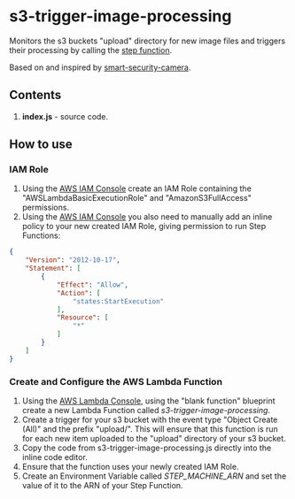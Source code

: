 # s3-trigger-image-processing

Monitors the s3 buckets "upload" directory for new image files and triggers their processing by calling the [step function](https://github.com/goruck/smart-zoneminder/tree/master/aws-step-function).

Based on and inspired by [smart-security-camera](https://github.com/markwest1972/smart-security-camera).

## Contents

1. **index.js** - source code.

## How to use

### IAM Role

1. Using the [AWS IAM Console](https://aws.amazon.com/console/) create an IAM Role containing the "AWSLambdaBasicExecutionRole" and "AmazonS3FullAccess" permissions. 
2. Using the [AWS IAM Console](https://aws.amazon.com/console/) you also need to manually add an inline policy to your new created IAM Role, giving permission to run Step Functions:
```json
{
    "Version": "2012-10-17",
    "Statement": [
        {
            "Effect": "Allow",
            "Action": [
                "states:StartExecution"
            ],
            "Resource": [
                "*"
            ]
        }
    ]
}
```

### Create and Configure the AWS Lambda Function

1. Using the [AWS Lambda Console](https://aws.amazon.com/lambda), using the "blank function" blueprint create a new Lambda Function called *s3-trigger-image-processing*.
2. Create a trigger for your s3 bucket with the event type "Object Create (All)" and the prefix "upload/".  This will ensure that this function is run for each new item uploaded to the "upload" directory of your s3 bucket.
3. Copy the code from s3-trigger-image-processing.js directly into the inline code editor.
4. Ensure that the function uses your newly created IAM Role.
5. Create an Environment Variable called *STEP_MACHINE_ARN* and set the value of it to the ARN of your Step Function.